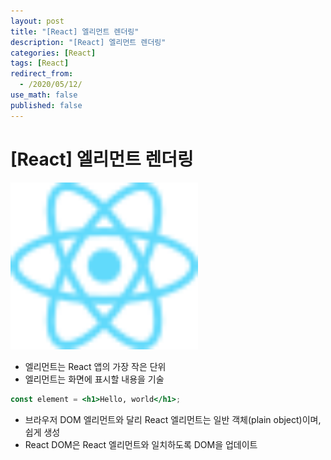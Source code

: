 ```yaml
---
layout: post
title: "[React] 엘리먼트 렌더링"
description: "[React] 엘리먼트 렌더링"
categories: [React]
tags: [React]
redirect_from:
  - /2020/05/12/
use_math: false
published: false
---
```


# [React] 엘리먼트 렌더링

<img src="/assets/images/posts/logos/react-logo.svg" width="300">

- 엘리먼트는 React 앱의 가장 작은 단위
- 엘리먼트는 화면에 표시할 내용을 기술

```jsx
const element = <h1>Hello, world</h1>;
```

- 브라우저 DOM 엘리먼트와 달리 React 엘리먼트는 일반 객체(plain object)이며, 쉽게 생성
- React DOM은 React 엘리먼트와 일치하도록 DOM을 업데이트
